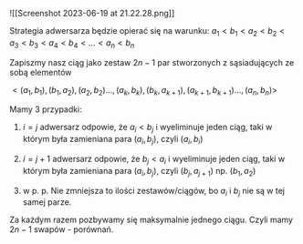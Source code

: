 ![[Screenshot 2023-06-19 at 21.22.28.png]]

Strategia adwersarza będzie opierać się na warunku:
$a_1<b_1<a_2<b_2<a_3<b_3<a_4<b_4<...<a_n<b_n$

Zapiszmy nasz ciąg jako zestaw $2n-1$ par stworzonych z sąsiadujących ze sobą elementów

$<(a_1, b_1), (b_1, a_2), (a_2, b_2)\dots, (a_k, b_k), (b_k, a_{k+1}), (a_{k+1}, b_{k+1})\dots,(a_n, b_n)>$

Mamy $3$ przypadki:

1. $i=j$ adwersarz odpowie, że $a_i<b_j$ i wyeliminuje jeden ciąg, taki w którym była zamieniana para $(a_i,b_j)$, czyli $(a_i, b_i)$

2. $i=j+1$ adwersarz odpowie, że $b_j<a_i$ i wyeliminuje jeden ciąg, taki w którym była zamieniana para $(a_i, b_j)$, czyli $(b_j, a_{j+1})$  np. $(b_1, a_2)$

3. w p. p. Nie zmniejsza to ilości zestawów/ciągów, bo $a_i$ i $b_j$ nie są w tej samej parze.

Za każdym razem pozbywamy się maksymalnie jednego ciągu.
Czyli mamy $2n-1$ swapów - porównań.